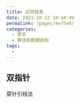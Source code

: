 ```yaml
---
title: 反转链表
date: 2021-10-12 10:44:49
permalink: /pages/4e75e8/
categories:
  - 更多
  - 算法和数据结构
tags:
  - 
---
```


## 双指针
穿针引线法
